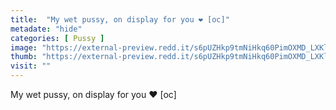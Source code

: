 ```yaml
---
title:  "My wet pussy, on display for you ❤ [oc]"
metadate: "hide"
categories: [ Pussy ]
image: "https://external-preview.redd.it/s6pUZHkp9tmNiHkq60PimOXMD_LXKlygumLReKZ5_a4.jpg?auto=webp&s=c5a9cb6f9c0002895bbda3368ad40374978c66ea"
thumb: "https://external-preview.redd.it/s6pUZHkp9tmNiHkq60PimOXMD_LXKlygumLReKZ5_a4.jpg?width=1080&crop=smart&auto=webp&s=6b6298fc0fa0b382f477c9ab240d2e399701bf15"
visit: ""
---
```

My wet pussy, on display for you ❤ [oc]

